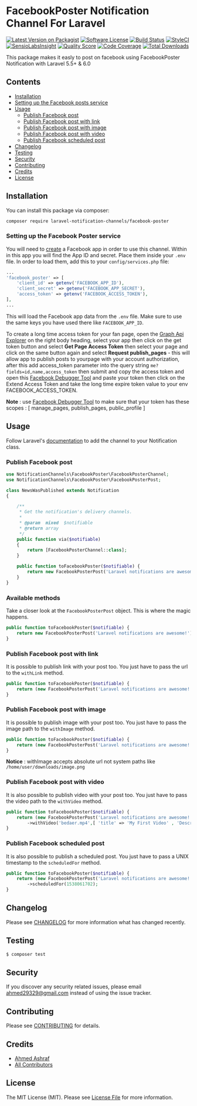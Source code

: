 # FacebookPoster Notification Channel For Laravel

[![Latest Version on Packagist](https://img.shields.io/packagist/v/laravel-notification-channels/facebook-poster.svg?style=flat-square)](https://packagist.org/packages/laravel-notification-channels/facebook-poster)
[![Software License](https://img.shields.io/badge/license-MIT-brightgreen.svg?style=flat-square)](LICENSE.md)
[![Build Status](https://img.shields.io/travis/laravel-notification-channels/facebook-poster/master.svg?style=flat-square)](https://travis-ci.org/laravel-notification-channels/facebook-poster)
[![StyleCI](https://styleci.io/repos/73361533/shield)](https://styleci.io/repos/73361533)
[![SensioLabsInsight](https://img.shields.io/sensiolabs/i/1e4a812d-aac9-4a85-bcd3-a6df579f5456.svg?style=flat-square)](https://insight.sensiolabs.com/projects/1e4a812d-aac9-4a85-bcd3-a6df579f5456)
[![Quality Score](https://img.shields.io/scrutinizer/g/laravel-notification-channels/facebook-poster.svg?style=flat-square)](https://scrutinizer-ci.com/g/laravel-notification-channels/facebook-poster)
[![Code Coverage](https://img.shields.io/scrutinizer/coverage/g/laravel-notification-channels/facebook-poster/master.svg?style=flat-square)](https://scrutinizer-ci.com/g/laravel-notification-channels/facebook-poster/?branch=master)
[![Total Downloads](https://img.shields.io/packagist/dt/laravel-notification-channels/facebook-poster.svg?style=flat-square)](https://packagist.org/packages/laravel-notification-channels/facebook-poster)


This package makes it easly to post on facebook using FacebookPoster Notification with Laravel 5.5+ & 6.0


## Contents

- [Installation](#installation)
- [Setting up the Facebook posts service](#setting-up-the-facebook-poster-service)
- [Usage](#usage)
	- [Publish Facebook post](#publish-facebook-post)
	- [Publish Facebook post with link](#publish-facebook-post-with-link)
	- [Publish Facebook post with image](#publish-facebook-post-with-image)
	- [Publish Facebook post with video](#publish-facebook-post-with-video)
	- [Publish Facebook scheduled post](#publish-facebook-scheduled-post)
- [Changelog](#changelog)
- [Testing](#testing)
- [Security](#security)
- [Contributing](#contributing)
- [Credits](#credits)
- [License](#license)


## Installation

You can install this package via composer:

``` bash
composer require laravel-notification-channels/facebook-poster
```

### Setting up the Facebook Poster service

You will need to [create](https://developers.facebook.com/apps) a Facebook app in order to use this channel. Within in this app you will find the App ID and secret. Place them inside your `.env` file. In order to load them, add this to your `config/services.php` file:

```php
...
'facebook_poster' => [
	'client_id' => getenv('FACEBOOK_APP_ID'),
	'client_secret' => getenv('FACEBOOK_APP_SECRET'),
	'access_token' => getenv('FACEBOOK_ACCESS_TOKEN'),
],
...
```


This will load the Facebook app data from the `.env` file. Make sure to use the same keys you have used there like `FACEBOOK_APP_ID`.

To create a long time access token for your fan page, open the [Graph Api Explorer](https://developers.facebook.com/tools/explorer/) on the right body heading, select your app then click on the get token button and select **Get Page Access Token** then select your page and click on the same button again and select **Request publish_pages** - this will allow app to publish posts to yourpage with your account authorization, after this add access_token parameter into the query string ```me?fields=id,name,access_token``` then submit and copy the access token and open this [Facebook Debugger Tool](https://developers.facebook.com/tools/debug/accesstoken) and paste your token then click on the Extend Access Token and take the long time expire token value to your env FACEBOOK_ACCESS_TOKEN.

**Note** : use [Facebook Debugger Tool](https://developers.facebook.com/tools/debug/accesstoken) to make sure that your token has these scopes : [ manage_pages, publish_pages, public_profile ]

## Usage

Follow Laravel's [documentation](https://laravel.com/docs/master/notifications) to add the channel to your Notification class.

### Publish Facebook post

```php
use NotificationChannels\FacebookPoster\FacebookPosterChannel;
use NotificationChannels\FacebookPoster\FacebookPosterPost;

class NewsWasPublished extends Notification
{

    /**
     * Get the notification's delivery channels.
     *
     * @param  mixed  $notifiable
     * @return array
     */
    public function via($notifiable)
    {
        return [FacebookPosterChannel::class];
    }

    public function toFacebookPoster($notifiable) {
        return new FacebookPosterPost('Laravel notifications are awesome!');
    }
}
```

### Available methods

Take a closer look at the `FacebookPosterPost` object. This is where the magic happens.

````php
public function toFacebookPoster($notifiable) {
    return new FacebookPosterPost('Laravel notifications are awesome!');
}
````

### Publish Facebook post with link
It is possible to publish link with your post too. You just have to pass the url to the ``` withLink ``` method.
````php
public function toFacebookPoster($notifiable) {
    return (new FacebookPosterPost('Laravel notifications are awesome!'))->withLink('https://laravel.com');
}
````

### Publish Facebook post with image
It is possible to publish image with your post too. You just have to pass the image path to the ``` withImage ``` method.
````php
public function toFacebookPoster($notifiable) {
    return (new FacebookPosterPost('Laravel notifications are awesome!'))->withImage(url('uploads/images/tayee.png'));
}
````

**Notice** : withImage accepts absolute url not system paths like ``` /home/user/downloads/image.png ```



### Publish Facebook post with video
It is also possible to publish video with your post too. You just have to pass the video path to the ``` withVideo ``` method.
````php
public function toFacebookPoster($notifiable) {
    return (new FacebookPosterPost('Laravel notifications are awesome!'))
    	->withVideo('bedaer.mp4',[ 'title' => 'My First Video' , 'Description' => 'published by FacebookPoster.' ]);
}
````

### Publish Facebook scheduled post
It is also possible to publish a scheduled post. You just have to pass a UNIX timestamp to the ``` scheduledFor ``` method.
````php
public function toFacebookPoster($notifiable) {
    return (new FacebookPosterPost('Laravel notifications are awesome!'))
    	->scheduledFor(1538061702);
}
````


## Changelog

Please see [CHANGELOG](CHANGELOG.md) for more information what has changed recently.

## Testing

``` bash
$ composer test
```

## Security

If you discover any security related issues, please email ahmed29329@gmail.com instead of using the issue tracker.

## Contributing

Please see [CONTRIBUTING](CONTRIBUTING.md) for details.

## Credits

- [Ahmed Ashraf](https://github.com/ahmedash95)
- [All Contributors](../../contributors)

## License

The MIT License (MIT). Please see [License File](LICENSE.md) for more information.
